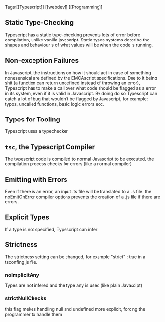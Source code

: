 Tags:[[Typescript]] [[webdev]] [[Programming]]

## Static Type-Checking
Typescript has a static type-checking prevents lots of error before compilation, unlike vanilla javascript. Static types systems describe the shapes and behaviour s of what values will be when the code is running.
## Non-exception Failures
In Javascript, the instructions on how it should act in case of something nonesensical are defined by the EMCAscript specifications. Due to it being shit (a function can return undefined instead of throwing an error), Typescript has to make a call over what code should be flagged as a error in its system, even if it is valid in Javascript. 
By doing do so Typescript can catch a lot of bug that wouldn't be flagged by Javascript, for example: typos, uncalled functions, basic logic errors ecc.
## Types for Tooling
Typescript uses a typechecker
## `tsc`, the Typescript Compiler
The typescript code is compiled to normal Javascript to be executed, the compilation process checks for errors (like a normal compiler)
## Emitting with Errors
Even if there is an error, an input .ts file will be translated to a .js file. the noEmitOnError compiler options prevents the creation of a .js file if there are errors.
## Explicit Types
If a type is not specified, Typescript can infer
## Strictness
The strictness setting can be changed, for example "strict" : true in a tsconfing.js file.
### noImplicitAny
Types are not infered and the type any is used (like plain Javascipt)
### strictNullChecks
this flag mekes handling null and undefined more explicit, forcing the programmer to handle them